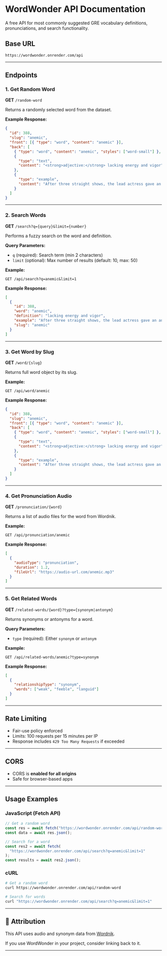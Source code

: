# WordWonder API Documentation

A free API for most commonly suggested GRE vocabulary definitions, pronunciations, and search functionality.

## Base URL

```
https://wordwonder.onrender.com/api
```

---

## Endpoints

### 1. Get Random Word

**GET** `/random-word`

Returns a randomly selected word from the dataset.

**Example Response:**

```json
{
  "id": 388,
  "slug": "anemic",
  "front": [{ "type": "word", "content": "anemic" }],
  "back": [
    { "type": "word", "content": "anemic", "styles": ["word-small"] },
    {
      "type": "text",
      "content": "<strong>adjective:</strong> lacking energy and vigor"
    },
    {
      "type": "example",
      "content": "After three straight shows, the lead actress gave an <strong>anemic</strong> performance the fourth night, barely speaking loudly enough for those in the back rows to hear."
    }
  ]
}
```

---

### 2. Search Words

**GET** `/search?q={query}&limit={number}`

Performs a fuzzy search on the word and definition.

**Query Parameters:**

- `q` (required): Search term (min 2 characters)
- `limit` (optional): Max number of results (default: 10, max: 50)

**Example:**

```
GET /api/search?q=anemic&limit=1
```

**Example Response:**

```json
[
  {
    "id": 388,
    "word": "anemic",
    "definition": "lacking energy and vigor",
    "example": "After three straight shows, the lead actress gave an anemic performance the fourth night...",
    "slug": "anemic"
  }
]
```

---

### 3. Get Word by Slug

**GET** `/word/{slug}`

Returns full word object by its slug.

**Example:**

```
GET /api/word/anemic
```

**Example Response:**

```json
{
  "id": 388,
  "slug": "anemic",
  "front": [{ "type": "word", "content": "anemic" }],
  "back": [
    { "type": "word", "content": "anemic", "styles": ["word-small"] },
    {
      "type": "text",
      "content": "<strong>adjective:</strong> lacking energy and vigor"
    },
    {
      "type": "example",
      "content": "After three straight shows, the lead actress gave an <strong>anemic</strong> performance the fourth night, barely speaking loudly enough for those in the back rows to hear."
    }
  ]
}
```

---

### 4. Get Pronunciation Audio

**GET** `/pronunciation/{word}`

Returns a list of audio files for the word from Wordnik.

**Example:**

```
GET /api/pronunciation/anemic
```

**Example Response:**

```json
[
  {
    "audioType": "pronunciation",
    "duration": 1.2,
    "fileUrl": "https://audio-url.com/anemic.mp3"
  }
]
```

---

### 5. Get Related Words

**GET** `/related-words/{word}?type={synonym|antonym}`

Returns synonyms or antonyms for a word.

**Query Parameters:**

- `type` (required): Either `synonym` or `antonym`

**Example:**

```
GET /api/related-words/anemic?type=synonym
```

**Example Response:**

```json
[
  {
    "relationshipType": "synonym",
    "words": ["weak", "feeble", "languid"]
  }
]
```

---

## Rate Limiting

- Fair-use policy enforced
- Limits: 100 requests per 15 minutes per IP
- Response includes `429 Too Many Requests` if exceeded

---

## CORS

- CORS is **enabled for all origins**
- Safe for browser-based apps

---

## Usage Examples

### JavaScript (Fetch API)

```js
// Get a random word
const res = await fetch("https://wordwonder.onrender.com/api/random-word");
const data = await res.json();

// Search for a word
const res2 = await fetch(
  "https://wordwonder.onrender.com/api/search?q=anemic&limit=1"
);
const results = await res2.json();
```

### cURL

```bash
# Get a random word
curl https://wordwonder.onrender.com/api/random-word

# Search for words
curl "https://wordwonder.onrender.com/api/search?q=anemic&limit=1"
```

---

## 🙏 Attribution

This API uses audio and synonym data from [Wordnik](https://www.wordnik.com).

If you use WordWonder in your project, consider linking back to it.

---
